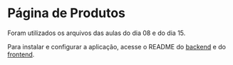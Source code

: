 # Página de Produtos

Foram utilizados os arquivos das aulas do dia 08 e do dia 15.

Para instalar e configurar a aplicação, acesse o README do [backend](https://github.com/aksaraymalaklisi/lafayette/blob/master/backend/README.md) e do [frontend](https://github.com/aksaraymalaklisi/lafayette/blob/master/frontend/README.md).